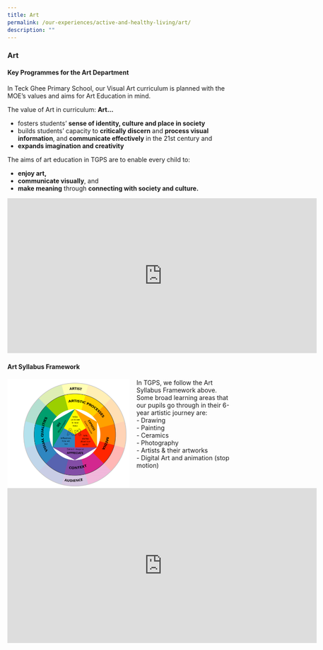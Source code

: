 ```yaml
---
title: Art
permalink: /our-experiences/active-and-healthy-living/art/
description: ""
---
```

### **Art**
#### **Key Programmes for the Art Department**
In Teck Ghee Primary School, our Visual Art curriculum is planned with the MOE’s values and aims for Art Education in mind. 
  
The value of Art in curriculum:
**Art...**<br>
*   fosters students’ **sense of identity, culture and place in society**  
*   builds students’ capacity to **critically discern** and **process visual information**, and **communicate effectively** in the 21st century and
*   **expands imagination and creativity**

The aims of art education in TGPS are to enable every child to: 
*   **enjoy art,**
*   **communicate visually**, and
*   **make meaning** through **connecting with society and culture.**

<div class="bp-youtube">
<iframe width="700" height="350" src="https://www.youtube.com/embed/sD6lGUBgrpU" title="Pupils talking about their pinch pot" frameborder="0" allow="accelerometer; autoplay; clipboard-write; encrypted-media; gyroscope; picture-in-picture" allowfullscreen></iframe> </div>

#### **Art Syllabus Framework**

<img src="/images/art.png" style="width:55%;margin-right:15px;" align = "left">

In TGPS, we follow the Art Syllabus Framework above. Some broad learning areas that our pupils go through in their 6-year artistic journey are:<br>
\- Drawing<br>
\- Painting<br>
\- Ceramics<br>
\- Photography<br>
\- Artists & their artworks<br>
\- Digital Art and animation (stop motion)

<br clear="left">

<div class="bp-youtube">
<iframe width="700" height="350" src="https://www.youtube.com/embed/ukRMDhuibGY" title="P6 photography art project" frameborder="0" allow="accelerometer; autoplay; clipboard-write; encrypted-media; gyroscope; picture-in-picture" allowfullscreen></iframe></div>
